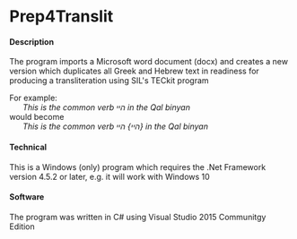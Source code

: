 # Prep4Translit
#### Description

The program imports a Microsoft word document (docx) and creates a new version which duplicates all Greek and Hebrew text in readiness for producing a transliteration using SIL's TECkit program

For example:    
*&nbsp;&nbsp;&nbsp;&nbsp;&nbsp;&nbsp;This is the common verb היי in the Qal binyan*       
would become    
*&nbsp;&nbsp;&nbsp;&nbsp;&nbsp;&nbsp;This is the common verb היי} היי} in the Qal binyan*
   
#### Technical

This is a Windows (only) program which requires the .Net Framework version 4.5.2 or later, e.g. it will work with Windows 10

#### Software

The program was written in C# using Visual Studio 2015 Communitgy Edition
